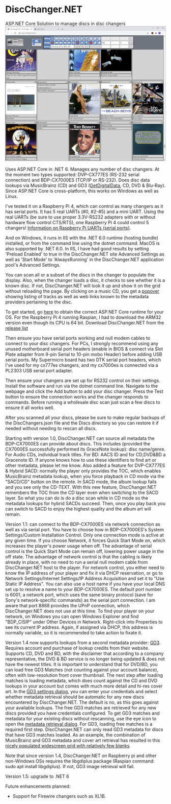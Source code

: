 # DiscChanger.NET
ASP.NET Core Solution to manage discs in disc changers
<img src="doc/DiscChanger.NET.png" />

Uses ASP.NET Core in .NET 6. Manages any number of disc changers. At the moment two types supported: DVP-CX777ES (RS-232 serial connection) and BDP-CX7000ES (TCP/IP or RS-232). Does disc data lookups via MusicBrainz (CD) and GD3 (<a href="https://www.getdigitaldata.com/GD3.aspx">GetDigitalData</a>, CD, DVD & Blu-Ray). Since ASP.NET Core is cross-platform, this works on Windows as well as Linux. 

I've tested it on a Raspberry Pi 4, which can control as many changers as it has serial ports. It has 5 real UARTs (#0, #2-#5) and a mini UART. Using the real UARTs (be sure to use proper 3.3V-RS232 adapters with or without hardware flow control CTS/RTS), one Raspberry Pi 4 could control 5 changers! <a href="https://www.raspberrypi.org/documentation/configuration/uart.md">Information on Raspberry Pi UARTs (serial ports)</a>.

And on Windows, it runs in IIS with the .NET 6.0 runtime (hosting bundle) installed, or from the command line using the dotnet command. MacOS is also supported by .NET 6.0. In IIS, I have had good results by setting 'Preload Enabled' to true in the DiscChanger.NET site Advanced Settings as well as 'Start Mode' to 'AlwaysRunning' in the DiscChanger.NET application pool's Advanced Settings.

You can scan all or a subset of the discs in the changer to populate the display. Also, when the changer loads a disc, it checks to see whether it is a known disc. If not, DiscChanger.NET will look it up and show it on the grid without reloading the page. By clicking on a music CD, you get a <a href="doc/DiscChanger.NET Popover audio tracks and links.png">popover</a> showing listing of tracks as well as web links known to the metadata providers pertaining to the disc.

To get started, go <a href="https://dotnet.microsoft.com/download/dotnet/6.0">here</a> to obtain the correct ASP.NET Core runtime for your OS. For the Raspberry Pi 4 running Raspian, I had to download the ARM32 version even though its CPU is 64 bit. Download DiscChanger.NET from the <a href="https://github.com/hugo-lyppens/DiscChanger.NET/releases">release list</a>

Then ensure you have serial ports working and null modem cables to connect to your disc changers. For PCs, I strongly recommend using any unused motherboard serial port headers (enable in BIOS & connect via Slot Plate adapter from 9-pin Serial to 10-pin mobo Header) before adding USB serial ports. My Supermicro board has two DTK serial port headers, which I've used for my cx777es changers, and my cx7000es is connected via a PL2303 USB serial port adapter.

Then ensure your changers are set up for RS232 control on their settings. Install the software and run via the dotnet command line. Navigate to the webpage and click the Add button to add your disc changer. Press the Test button to ensure the connection works and the changer responds to commands. Before running a wholesale disc scan just scan a few discs to ensure it all works well.

After you scanned all your discs, please be sure to make regular backups of the DiscChangers.json file and the Discs directory so you can restore it if needed without needing to rescan all discs.

Starting with version 1.0, DiscChanger.NET can source all metadata the BDP-CX7000ES can provide about discs. This includes (provided the CX7000ES successfully performed its GraceNote lookup): disc name/genre. For Audio CDs, individual track titles. For BD: AACS ID and for CD,DVD&BD a Gracenote ID. If anyone knows how to use these identifiers to find art or other metadata, please let me know. Also added a feature for DVP-CX777ES & Hybrid SACD: normally the player only provides the TOC, which enables MusicBrainz metadata lookup, when you force playback in CD mode via the "SACD/CD" button on the remote. In SACD mode, the album lookup fails and you see only the CD-TEXT. With this new feature, DiscChanger.NET remembers the TOC from the CD layer even when switching to the SACD layer. So what you can do is do a disc scan while in CD mode so the metadata lookups for hybrid SACDs succeed. Then, once you play back you can switch to SACD to enjoy the highest quality and the album art will remain.

Version 1.1: can connect to the BDP-CX7000ES via network connection as well as via serial port. You have to choose how in BDP-CX7000ES's System Settings/Custom Installation Control.  Only one connection mode is active at any given time. If you choose Network, it forces Quick Start Mode on, which increases the player's power usage when off. The advantage of serial control is the Quick Start Mode can remain off, lowering power usage in the off state. The advantage of network control is that the cabling is likely already in place, with no need to run a serial null modem cable from DiscChanger.NET host to the player. For network control, you either need to know the IP address of your player and fix it via DHCP reservation, or go to Network Settings/Internet Settings/IP Address Acquisition and set it to "Use Static IP Address". You can also use a host name if you have your local DNS set up to resolve a name to your BDP-CX7000ES. The default port number is 6001, a network port, which uses the same binary protocol (save for Sony's network-specific commands) as the serial port connection. I am aware that port 8888 provides the UPnP connection, which DiscChanger.NET does not use at this time. To find your player on your network, on Windows you can open Windows Explorer and find "BDP_CISIP" under Other Devices in Network. Right-click into Properties to see its current IP address. Again, if assigned via DHCP, this address is normally variable, so it is recommended to take action to fixate it.

Version 1.4 now supports lookups from a second metadata provider: <a href="https://www.getdigitaldata.com/GD3.aspx">GD3</a>. Requires account and purchase of lookup credits from their website. Supports CD, DVD and BD, with the disclaimer that according to a company representative, the DVD & BD service is no longer being updated & does not have the newest titles. It is important to understand that for DVD/BD, you can load free GD3 Matches (not counting against your account balance), often with low-resolution front cover thumbnail. The next step after loading matches is loading metadata, which does count against the CD and DVD lookups in your account but comes with much more detail and hi-res cover art. In the <a href="doc/GD3SettingsDialog.png">GD3 settings dialog</a>, you can enter your credentials and select whether metadata retrieval should be automatic for any new discs encountered by DiscChanger.NET. The default is no, as this goes against your available lookups. The free GD3 matches are retrieved for any new discs provided you have credentials configured. To get GD3 matches and metadata for your existing discs without rescanning, use the eye icon to open the <a href="doc/MetaDataRetrievalDialog.png">metadata retrieval dialog</a>. For GD3, loading free matches is a required first step. DiscChanger.NET can only read GD3 metadata for discs that have GD3 matches loaded. As an example, the combination of MusicBrainz and GD3 metadata and cover art retrieval has resulted in this <a href="doc/WideScreenDiscsCoverArt.png">nicely populated widescreen grid with relatively few blanks</a>.

Note that since version 1.4, DiscChanger.NET on Raspberry pi and other non-Windows OSs requires the libgdiplus  package (Raspian command: sudo apt install libgdiplus). If not, GD3 image retrieval will fail.

Version 1.5: upgrade to .NET 6

Future enhancements planned:
- Support for Firewire changers such as XL1B.

